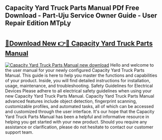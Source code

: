 ## Capacity Yard Truck Parts Manual PDf Free Download - Part-Uju Service Owner Guide - User Repair Edition MTpLy

# <h2><a href="http://bc29768.oget.top/?id=Capacity+Yard+Truck+Parts+Manual">🔗Download New 👉🔴 Capacity Yard Truck Parts Manual</a></h2>

[![Capacity Yard Truck Parts Manual new download](https://i.imgur.com/5g1atiW.png)](http://bc29768.oget.top/?id=Capacity+Yard+Truck+Parts+Manual)
Hello and welcome to the user manual for your newly configured Capacity Yard Truck Parts Manual. This guide is here to help you master the functions and capabilities of your product. Inside, you will find detailed instructions for installation, usage, maintenance, and troubleshooting. Safety Guidelines for Electrical Devices Please adhere to all electrical safety guidelines when using your new Capacity Yard Truck Parts Manual. Capacity Yard Truck Parts Manual advanced features include object detection, fingerprint scanning, customizable profiles, and automated tasks, all of which can be accessed and customized through the user interface. It's our hope that the Capacity Yard Truck Parts Manual has been a helpful and informative resource in helping you get started with your new product. Should you require any assistance or clarification, please do not hesitate to contact our customer support team.
